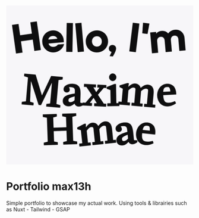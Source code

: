 <img src="./public/portfolio/portfolio-max13h.png"  />

# Portfolio max13h

Simple portfolio to showcase my actual work. Using tools & librairies such as Nuxt - Tailwind - GSAP

